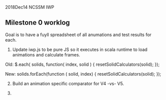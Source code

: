 2018Dec14 NCSSM IWP


## Milestone 0 worklog

Goal is to have a fuyll spreadsheet of all anumations and test results for each.


1. Update iwp.js to be pure JS so it executes in scala runtime to load animations and calculate frames.

Old:
  $.each( solids, function( index, solid ) {
    resetSolidCalculators(solid);
  });

New:
  solids.forEach(function ( solid, index) {
    resetSolidCalculators(solid);
  });





2. Build an animation specific comparator for V4 -vs- V5.

3. 

